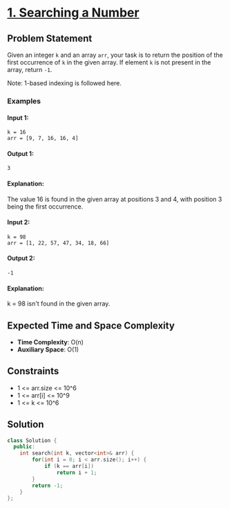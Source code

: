 # [1. Searching a Number](https://www.geeksforgeeks.org/problems/searching-a-number0324/1?page=1)

## Problem Statement

Given an integer `k` and an array `arr`, your task is to return the position of the first occurrence of `k` in the given array. If element `k` is not present in the array, return `-1`.

Note: 1-based indexing is followed here.

### Examples

#### Input 1:
```
k = 16
arr = [9, 7, 16, 16, 4]
```
#### Output 1:
```
3
```
#### Explanation:
The value 16 is found in the given array at positions 3 and 4, with position 3 being the first occurrence.

#### Input 2:
```
k = 98
arr = [1, 22, 57, 47, 34, 18, 66]
```
#### Output 2:
```
-1
```
#### Explanation:
k = 98 isn't found in the given array.

## Expected Time and Space Complexity
- **Time Complexity**: O(n)
- **Auxiliary Space**: O(1)

## Constraints
- 1 <= arr.size <= 10^6
- 1 <= arr[i] <= 10^9
- 1 <= k <= 10^6

## Solution

```cpp
class Solution {
  public:
    int search(int k, vector<int>& arr) {
        for(int i = 0; i < arr.size(); i++) {
            if (k == arr[i]) 
                return i + 1;
        }
        return -1;
    }
};
```
